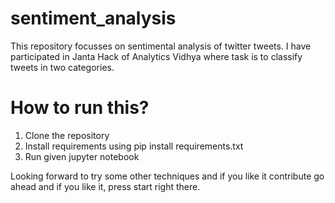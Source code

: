 # sentiment_analysis
This repository focusses on sentimental analysis of twitter tweets. I have participated in Janta Hack of Analytics Vidhya where task is to classify tweets in two categories.

# How to run this?
1. Clone the repository
2. Install requirements using pip install requirements.txt
3. Run given jupyter notebook

Looking forward to try some other techniques and if you like it contribute go ahead and if you like it, press start right there.
